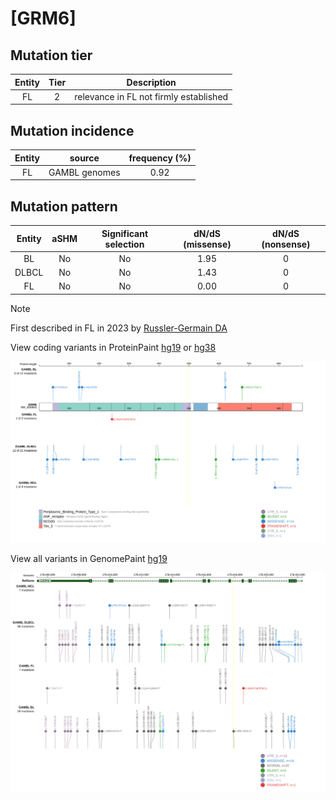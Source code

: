 # [GRM6]

## Mutation tier

|Entity|Tier|Description                           |
|:------:|:----:|--------------------------------------|
|FL    |2   |relevance in FL not firmly established|
## Mutation incidence

|Entity|source       |frequency (%)|
|:------:|:-------------:|:-------------:|
|FL    |GAMBL genomes|0.92         |

## Mutation pattern

|Entity|aSHM|Significant selection|dN/dS (missense)|dN/dS (nonsense)|
|:------:|:----:|:---------------------:|:----------------:|:----------------:|
|BL    |No  |No                   |1.95            |0               |
|DLBCL |No  |No                   |1.43            |0               |
|FL    |No  |No                   |0.00            |0               |


> [!NOTE]
> First described in FL in 2023 by [Russler-Germain DA](https://pubmed.ncbi.nlm.nih.gov/37493986)

View coding variants in ProteinPaint [hg19](https://www.bcgsc.ca/downloads/morinlab/GAMBL/test/genes/GRM6_protein.html)  or [hg38](https://www.bcgsc.ca/downloads/morinlab/GAMBL/test/genes/GRM6_protein_hg38.html)

![image](images/proteinpaint/GRM6_NM_000843.svg)

View all variants in GenomePaint [hg19](https://www.bcgsc.ca/downloads/morinlab/GAMBL/test/genes/GRM6.html)

![image](images/proteinpaint/GRM6.svg)
